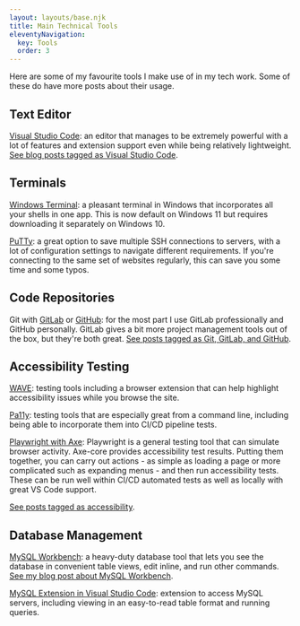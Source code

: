 ```yaml
---
layout: layouts/base.njk
title: Main Technical Tools
eleventyNavigation:
  key: Tools
  order: 3
---
```


Here are some of my favourite tools I make use of in my tech work. Some of these do have more posts about their usage.

## Text Editor

[Visual Studio Code](https://code.visualstudio.com/): an editor that manages to be extremely powerful with a lot of features and extension support even while being relatively lightweight. [See blog posts tagged as Visual Studio Code](/tags/visual-studio-code/).

## Terminals

[Windows Terminal](https://apps.microsoft.com/store/detail/9N0DX20HK701?hl=en-us&gl=US): a pleasant terminal in Windows that incorporates all your shells in one app. This is now default on Windows 11 but requires downloading it separately on Windows 10.

[PuTTy](https://putty.org/): a great option to save multiple SSH connections to servers, with a lot of configuration settings to navigate different requirements. If you're connecting to the same set of websites regularly, this can save you some time and some typos.

## Code Repositories

Git with [GitLab](https://about.gitlab.com/) or [GitHub](https://github.com/): for the most part I use GitLab professionally and GitHub personally. GitLab gives a bit more project management tools out of the box, but they're both great. [See posts tagged as Git, GitLab, and GitHub](/tags/git-gitlab-and-github/).

## Accessibility Testing

[WAVE](https://wave.webaim.org/): testing tools including a browser extension that can help highlight accessibility issues while you browse the site.

[Pa11y](https://pa11y.org/): testing tools that are especially great from a command line, including being able to incorporate them into CI/CD pipeline tests.

[Playwright with Axe](https://playwright.dev/docs/accessibility-testing): Playwright is a general testing tool that can simulate browser activity. Axe-core provides accessibility test results. Putting them together, you can carry out actions - as simple as loading a page or more complicated such as expanding menus - and then run accessibility tests. These can be run well within CI/CD automated tests as well as locally with great VS Code support.

[See posts tagged as accessibility](/tags/accessibility/).

## Database Management

[MySQL Workbench](https://www.mysql.com/products/workbench/): a heavy-duty database tool that lets you see the database in convenient table views, edit inline, and run other commands. [See my blog post about MySQL Workbench](/posts/2021/mysql-workbench/).

[MySQL Extension in Visual Studio Code](https://marketplace.visualstudio.com/items?itemName=cweijan.vscode-mysql-client2): extension to access MySQL servers, including viewing in an easy-to-read table format and running queries.
